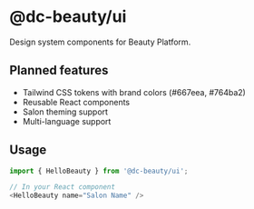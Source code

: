 # @dc-beauty/ui

Design system components for Beauty Platform.

## Planned features

- Tailwind CSS tokens with brand colors (#667eea, #764ba2)
- Reusable React components
- Salon theming support
- Multi-language support

## Usage

```typescript
import { HelloBeauty } from '@dc-beauty/ui';

// In your React component
<HelloBeauty name="Salon Name" />
```
